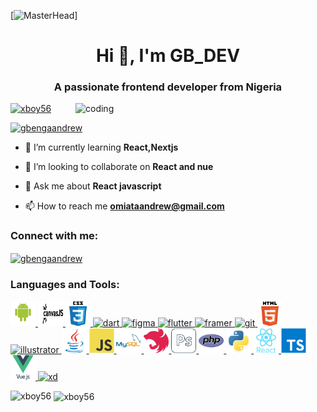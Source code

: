 [![MasterHead](https://th.bing.com/th/id/OIP.R34dcL8nwPnszefCNtIsYgHaE5?rs=1&pid=ImgDetMain](https://th.bing.com/th/id/R.258a2fa2e4c0b4c2071092b57e60aaae?rik=lKkt6SQS0tlxMQ&riu=http%3a%2f%2fwallup.net%2fwp-content%2fuploads%2f2017%2f03%2f29%2f476208-code-web_development-JavaScript-Computer_screen-pixels-programming-PHP-syntax_highlighting-programming_language-HTML.jpg&ehk=mM3FObvbr6G%2bfIqCCmfHVA57Qxh4UJdYfnL5L8hUnP4%3d&risl=&pid=ImgRaw&r=0))]
<h1 align="center">Hi 👋, I'm GB_DEV</h1>
<h3 align="center">A passionate frontend developer from Nigeria</h3>
<img align="right" alt="coding" width="400" src="https://th.bing.com/th/id/R.5c8f08b5fe55e12baae6fc54e46c343a?rik=XE%2f%2f1dFJVb1jQQ&pid=ImgRaw&r=0">

<p align="left"> <a href="https://github.com/ryo-ma/github-profile-trophy"><img src="https://github-profile-trophy.vercel.app/?username=xboy56" alt="xboy56" /></a> </p>

<p align="left"> <a href="https://twitter.com/gbengaandrew" target="blank"><img src="https://img.shields.io/twitter/follow/gbengaandrew?logo=twitter&style=for-the-badge" alt="gbengaandrew" /></a> </p>

- 🌱 I’m currently learning **React,Nextjs**

- 👯 I’m looking to collaborate on **React and nue**

- 💬 Ask me about **React javascript**

- 📫 How to reach me **omiataandrew@gmail.com**

<h3 align="left">Connect with me:</h3>
<p align="left">
<a href="https://twitter.com/gbengaandrew" target="blank"><img align="center" src="https://raw.githubusercontent.com/rahuldkjain/github-profile-readme-generator/master/src/images/icons/Social/twitter.svg" alt="gbengaandrew" height="30" width="40" /></a>
</p>

<h3 align="left">Languages and Tools:</h3>
<p align="left"> <a href="https://developer.android.com" target="_blank" rel="noreferrer"> <img src="https://raw.githubusercontent.com/devicons/devicon/master/icons/android/android-original-wordmark.svg" alt="android" width="40" height="40"/> </a> <a href="https://canvasjs.com" target="_blank" rel="noreferrer"> <img src="https://raw.githubusercontent.com/Hardik0307/Hardik0307/master/assets/canvasjs-charts.svg" alt="canvasjs" width="40" height="40"/> </a> <a href="https://www.w3schools.com/css/" target="_blank" rel="noreferrer"> <img src="https://raw.githubusercontent.com/devicons/devicon/master/icons/css3/css3-original-wordmark.svg" alt="css3" width="40" height="40"/> </a> <a href="https://dart.dev" target="_blank" rel="noreferrer"> <img src="https://www.vectorlogo.zone/logos/dartlang/dartlang-icon.svg" alt="dart" width="40" height="40"/> </a> <a href="https://www.figma.com/" target="_blank" rel="noreferrer"> <img src="https://www.vectorlogo.zone/logos/figma/figma-icon.svg" alt="figma" width="40" height="40"/> </a> <a href="https://flutter.dev" target="_blank" rel="noreferrer"> <img src="https://www.vectorlogo.zone/logos/flutterio/flutterio-icon.svg" alt="flutter" width="40" height="40"/> </a> <a href="https://www.framer.com/" target="_blank" rel="noreferrer"> <img src="https://www.vectorlogo.zone/logos/framer/framer-icon.svg" alt="framer" width="40" height="40"/> </a> <a href="https://git-scm.com/" target="_blank" rel="noreferrer"> <img src="https://www.vectorlogo.zone/logos/git-scm/git-scm-icon.svg" alt="git" width="40" height="40"/> </a> <a href="https://www.w3.org/html/" target="_blank" rel="noreferrer"> <img src="https://raw.githubusercontent.com/devicons/devicon/master/icons/html5/html5-original-wordmark.svg" alt="html5" width="40" height="40"/> </a> <a href="https://www.adobe.com/in/products/illustrator.html" target="_blank" rel="noreferrer"> <img src="https://www.vectorlogo.zone/logos/adobe_illustrator/adobe_illustrator-icon.svg" alt="illustrator" width="40" height="40"/> </a> <a href="https://www.java.com" target="_blank" rel="noreferrer"> <img src="https://raw.githubusercontent.com/devicons/devicon/master/icons/java/java-original.svg" alt="java" width="40" height="40"/> </a> <a href="https://developer.mozilla.org/en-US/docs/Web/JavaScript" target="_blank" rel="noreferrer"> <img src="https://raw.githubusercontent.com/devicons/devicon/master/icons/javascript/javascript-original.svg" alt="javascript" width="40" height="40"/> </a> <a href="https://www.mysql.com/" target="_blank" rel="noreferrer"> <img src="https://raw.githubusercontent.com/devicons/devicon/master/icons/mysql/mysql-original-wordmark.svg" alt="mysql" width="40" height="40"/> </a> <a href="https://nestjs.com/" target="_blank" rel="noreferrer"> <img src="https://raw.githubusercontent.com/devicons/devicon/master/icons/nestjs/nestjs-plain.svg" alt="nestjs" width="40" height="40"/> </a> <a href="https://www.photoshop.com/en" target="_blank" rel="noreferrer"> <img src="https://raw.githubusercontent.com/devicons/devicon/master/icons/photoshop/photoshop-line.svg" alt="photoshop" width="40" height="40"/> </a> <a href="https://www.php.net" target="_blank" rel="noreferrer"> <img src="https://raw.githubusercontent.com/devicons/devicon/master/icons/php/php-original.svg" alt="php" width="40" height="40"/> </a> <a href="https://www.python.org" target="_blank" rel="noreferrer"> <img src="https://raw.githubusercontent.com/devicons/devicon/master/icons/python/python-original.svg" alt="python" width="40" height="40"/> </a> <a href="https://reactjs.org/" target="_blank" rel="noreferrer"> <img src="https://raw.githubusercontent.com/devicons/devicon/master/icons/react/react-original-wordmark.svg" alt="react" width="40" height="40"/> </a> <a href="https://www.typescriptlang.org/" target="_blank" rel="noreferrer"> <img src="https://raw.githubusercontent.com/devicons/devicon/master/icons/typescript/typescript-original.svg" alt="typescript" width="40" height="40"/> </a> <a href="https://vuejs.org/" target="_blank" rel="noreferrer"> <img src="https://raw.githubusercontent.com/devicons/devicon/master/icons/vuejs/vuejs-original-wordmark.svg" alt="vuejs" width="40" height="40"/> </a> <a href="https://www.adobe.com/products/xd.html" target="_blank" rel="noreferrer"> <img src="https://cdn.worldvectorlogo.com/logos/adobe-xd.svg" alt="xd" width="40" height="40"/> </a> </p>

<p><img align="left" src="https://github-readme-stats.vercel.app/api/top-langs?username=xboy56&show_icons=true&locale=en&layout=compact" alt="xboy56" /></p>

<p>&nbsp;<img align="center" src="https://github-readme-stats.vercel.app/api?username=xboy56&show_icons=true&locale=en" alt="xboy56" /></p>
